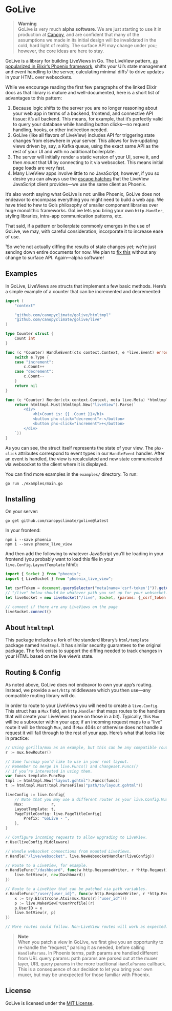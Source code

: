# GoLive

> **Warning**  
> GoLive is very much **alpha software**. We are just starting to use it in production at [Canopy](https://canopyclimate.com), and are confident that many of the assumptions we made in its initial design will be invalidated in the cold, hard light of reality. The surface API may change under you; however, the core ideas are here to stay.

GoLive is a library for building LiveViews in Go. The LiveView pattern, [as popularized in Elixir’s Phoenix framework](https://hexdocs.pm/phoenix_live_view/Phoenix.LiveView.html), shifts your UI’s state management and event handling to the server, calculating minimal diffs¹ to drive updates in your HTML over websockets.

While we encourage reading the first few paragraphs of the linked Elixir docs as that library is mature and well-documented, here is a short list of advantages to this pattern:

1. Because logic shifts to the server you are no longer reasoning about your web app in terms of a backend, frontend, and connective API tissue: it’s all backend. This means, for example, that it’s perfectly valid to query your database while handling button clicks—no request handling, hooks, or other indirection needed.
2. GoLive (like all flavors of LiveView) includes API for triggering state changes from elsewhere in your server. This allows for live-updating views driven by, say, a Kafka queue, using the exact same API as the rest of your UI and with no additional boilerplate.
3. The server will initially render a static version of your UI, serve it, and then _mount_ that UI by connecting to it via websocket. This means initial page loads are very fast.
4. Many LiveView apps involve little to no JavaScript; however, if you so desire you can always use the [escape hatches](https://hexdocs.pm/phoenix_live_view/js-interop.html) that the LiveView JavaScript client provides—we use the same client as Phoenix.

It’s also worth saying what GoLive is not: unlike Phoenix, GoLive does not endeavor to encompass everything you might need to build a web app. We have tried to hew to Go’s philosophy of smaller component libraries over huge monolithic frameworks. GoLive lets you bring your own `http.Handler`, styling libraries, intra-app communication patterns, etc.

That said, if a pattern or boilerplate commonly emerges in the use of GoLive, we may, with careful consideration, incorporate it to increase ease of use.

¹So we’re not actually diffing the results of state changes yet; we’re just sending down entire documents for now. We plan to [fix this](https://github.com/canopyclimate/golive/issues/1) without any change to surface API. Again—alpha software!

## Examples

In GoLive, LiveViews are structs that implement a few basic methods. Here’s a simple example of a counter that can be incremented and decremented:

```go
import (
    "context"

    "github.com/canopyclimate/golive/htmltmpl"
    "github.com/canopyclimate/golive/live"
)

type Counter struct {
    Count int
}

func (c *Counter) HandleEvent(ctx context.Context, e *live.Event) error {
    switch e.Type {
    case "increment":
        c.Count++
    case "decrement":
        c.Count--
    }
    return nil
}

func (c *Counter) Render(ctx context.Context, meta live.Meta) *htmltmpl.Template {
    return htmltmpl.Must(htmltmpl.New("liveView").Parse(`
        <div>
            <h1>Count is: {{ .Count }}</h1>
            <button phx-click="decrement">-</button>
            <button phx-click="increment">+</button>
        </div>
    `))
}
```

As you can see, the struct itself represents the state of your view. The `phx-click` attributes correspond to event types in our `HandleEvent` handler. After an event is handled, the view is recalculated and new state communicated via websocket to the client where it is displayed.

You can find more examples in the `examples/` directory. To run:

```
go run ./examples/main.go
```

## Installing

On your server:

```
go get github.com/canopyclimate/golive@latest
```

In your frontend:

```
npm i --save phoenix
npm i --save phoenx_live_view
```

And then add the following to whatever JavaScript you’ll be loading in your frontend (you probably want to load this file in your `live.Config.LayoutTemplate` html):

```js
import { Socket } from "phoenix";
import { LiveSocket } from "phoenix_live_view";

let csrfToken = document.querySelector("meta[name='csrf-token']")?.getAttribute("content")
// "/live" below should be whatever path you set up for your websocket.
let liveSocket = new LiveSocket("/live", Socket, {params: {_csrf_token: csrfToken}})

// connect if there are any LiveViews on the page
liveSocket.connect()
```

## About `htmltmpl`

This package includes a fork of the standard library’s `html/template` package named `htmltmpl`. It has similar security guarantees to the original package. The fork exists to support the diffing needed to track changes in your HTML based on the live view’s state.

## Routing & Config

As noted above, GoLive does not endeavor to own your app’s routing. Instead, we provide a `net/http` middleware which you then use—any compatible routing library will do.

In order to route to your LiveViews you will need to create a `live.Config`. This struct has a `Mux` field, an `http.Handler` that maps routes to the handlers that will create your LiveViews (more on those in a bit). Typically, this `Mux` will be a subrouter within your app; if an incoming request maps to a “live” route it will be through `Mux`, and if `Mux` 404s or otherwise does not handle a request it will fall through to the rest of your app. Here’s what that looks like in practice:

```go
// Using gorilla/mux as an example, but this can be any compatible router.
r := mux.NewRouter()

// Some funcmap you’d like to use in your root layout.
// Remember to merge in live.Funcs() and changeset.Funcs()
// if you’re interested in using them.
var funcs template.FuncMap
tmpl := htmltmpl.New("layout.gohtml").Funcs(funcs)
t := htmltmpl.Must(tmpl.ParseFiles("path/to/layout.gohtml"))

liveConfig := live.Config{
    // Note that you may use a different router as your live.Config.Mux if you wish.
    Mux:            r,
    LayoutTemplate: t,
    PageTitleConfig: live.PageTitleConfig{
        Prefix: "GoLive - ",
    },
}

// Configure incoming requests to allow upgrading to LiveView.
r.Use(liveConfig.Middleware)

// Handle websocket connections from mounted LiveViews.
r.Handle("/live/websocket", live.NewWebsocketHandler(liveConfig))

// Route to a LiveView, for example.
r.HandleFunc("/dashboard", func(w http.ResponseWriter, r *http.Request) {
    live.SetView(r, new(Dashboard))
})

// Route to a LiveView that can be patched via path variables.
r.HandleFunc("/user/{user_id}", func(w http.ResponseWriter, r *http.Request) {
    x := try.E1(strconv.Atoi(mux.Vars(r)["user_id"]))
    p := live.MakeView[*UserProfile](r)
    p.UserID = x
    live.SetView(r, p)
})

// More routes could follow. Non-LiveView routes will work as expected.
```

> **Note**  
> When you patch a view in GoLive, we first give you an opportunity to re-handle the “request,” parsing it as needed, before calling `HandleParams`. In Phoenix terms, path params are handled different from URL query params: path params are parsed out at the muxer layer, URL query params in the more traditional `HandleParams` callback. This is a consequence of our decision to let you bring your own muxer, but may be unexpected for those familiar with Phoenix.

## License

GoLive is licensed under the [MIT License](./LICENSE).

